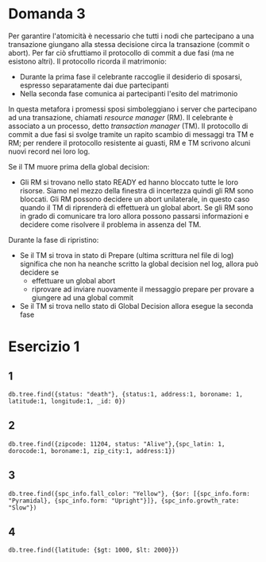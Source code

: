 # Domanda 3

Per garantire l'atomicità è necessario che tutti i nodi che partecipano a una transazione giungano alla stessa decisione circa la transazione (commit o abort). Per far ciò sfruttiamo il protocollo di commit a due fasi (ma ne esistono altri). Il protocollo ricorda il matrimonio:

- Durante la prima fase il celebrante raccoglie il desiderio di sposarsi, espresso separatamente dai due partecipanti
- Nella seconda fase comunica ai partecipanti l'esito del matrimonio

In questa metafora i promessi sposi simboleggiano i server che partecipano ad una transazione, chiamati _resource manager_ (RM).
Il celebrante è associato a un processo, detto _transaction manager_ (TM).
Il protocollo di commit a due fasi si svolge tramite un rapito scambio di messaggi tra TM e RM; per rendere il protocollo resistente ai guasti, RM e TM scrivono alcuni nuovi record nei loro log.

Se il TM muore prima della global decision:

- Gli RM si trovano nello stato READY ed hanno bloccato tutte le loro risorse. Siamo nel mezzo della finestra di incertezza quindi gli RM sono bloccati. Gli RM possono decidere un abort unilaterale, in questo caso quando il TM di riprenderà di effettuerà un global abort. Se gli RM sono in grado di comunicare tra loro allora possono passarsi informazioni e decidere come risolvere il problema in assenza del TM.

Durante la fase di ripristino:

- Se il TM si trova in stato di Prepare (ultima scrittura nel file di log) significa che non ha neanche scritto la global decision nel log, allora può decidere se
  - effettuare un global abort
  - riprovare ad inviare nuovamente il messaggio prepare per provare a giungere ad una global commit
- Se il TM si trova nello stato di Global Decision allora esegue la seconda fase

# Esercizio 1

## 1

```
db.tree.find({status: "death"}, {status:1, address:1, boroname: 1, latitude:1, longitude:1, _id: 0})
```

## 2

```
db.tree.find({zipcode: 11204, status: "Alive"},{spc_latin: 1, dorocode:1, boroname:1, zip_city:1, address:1})
```

## 3

```
db.tree.find({spc_info.fall_color: "Yellow"}, {$or: [{spc_info.form: "Pyramidal}, {spc_info.form: "Upright"}]}, {spc_info.growth_rate: "Slow"})
```

## 4

```
db.tree.find({latitude: {$gt: 1000, $lt: 2000}})
```
